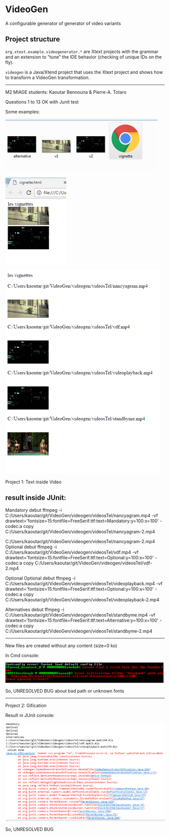 # VideoGen

A configurable generator of generator of video variants 

## Project structure

`org.xtext.example.videogenerator.*` are Xtext projects with the grammar and an extension to "tune" the IDE behavior (checking of unique IDs on the fly). 

`videogen` is a Java/Xtend project that uses the Xtext project and shows how to transform a VideoGen transformation. 

---------------------------------------------------

M2 MIAGE students: Kaoutar Bennouna & Pierre-A. Totaro

Questions 1 to 13 OK with Junit test

Some examples:

![alt tag](videogen/4bis.PNG)

![alt tag](videogen/4.PNG)

![alt tag](videogen/5.PNG)


Project 1: Text inside Video

result inside JUnit:
---------------------------
Mandatory
debut
ffmpeg -i C:/Users/kaoutar/git/VideoGen/videogen/videosTel/nancyagram.mp4 -vf drawtext='fontsize=15:fontfile=FreeSerif.ttf:text=Mandatory:y=100:x=100' -codec:a copy C:/Users/kaoutar/git/VideoGen/videogen/videosTel/nancyagram-2.mp4

C:/Users/kaoutar/git/VideoGen/videogen/videosTel/nancyagram-2.mp4
Optional
debut
ffmpeg -i C:/Users/kaoutar/git/VideoGen/videogen/videosTel/vdf.mp4 -vf drawtext='fontsize=15:fontfile=FreeSerif.ttf:text=Optional:y=100:x=100' -codec:a copy C:/Users/kaoutar/git/VideoGen/videogen/videosTel/vdf-2.mp4

Optional
Optional
debut
ffmpeg -i C:/Users/kaoutar/git/VideoGen/videogen/videosTel/videoplayback.mp4 -vf drawtext='fontsize=15:fontfile=FreeSerif.ttf:text=Optional:y=100:x=100' -codec:a copy C:/Users/kaoutar/git/VideoGen/videogen/videosTel/videoplayback-2.mp4

Alternatives
debut
ffmpeg -i C:/Users/kaoutar/git/VideoGen/videogen/videosTel/standbyme.mp4 -vf drawtext='fontsize=15:fontfile=FreeSerif.ttf:text=Alternative:y=100:x=100' -codec:a copy C:/Users/kaoutar/git/VideoGen/videogen/videosTel/standbyme-2.mp4

-------------------------------------------------------------------
New files are created without any content (size=0 ko)

In Cmd console:

![alt tag](videogen/textrep.PNG)

So, UNRESOLVED BUG about bad path or unknown fonts


----------------------------------

Project 2: Gification

Result in JUnit console:

![alt tag](videogen/Capture.PNG)

So, UNRESOLVED BUG






